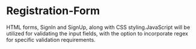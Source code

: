 # Registration-Form
  HTML forms, SignIn and SignUp, along with CSS styling.JavaScript will be utilized for validating the input fields, with the option to incorporate regex for specific validation requirements.

